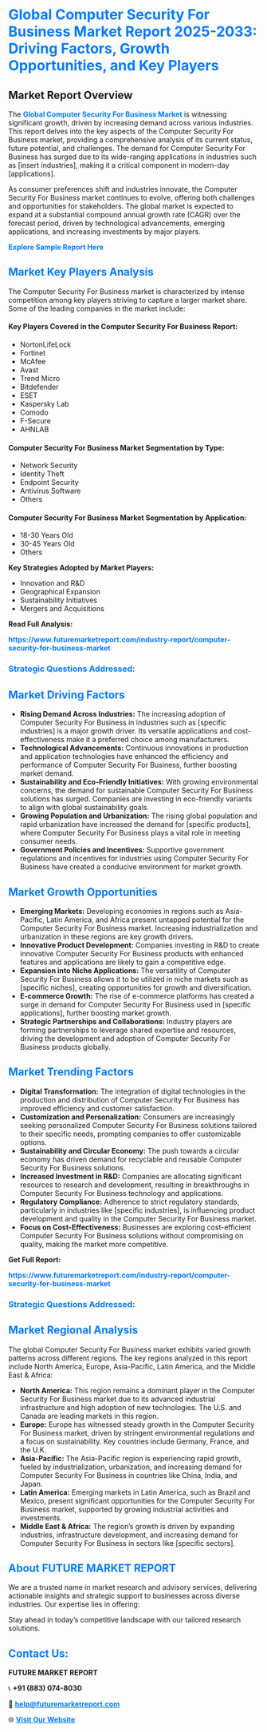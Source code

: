 <h1 style="color: #007BFF;">Global Computer Security For Business Market Report 2025-2033: Driving Factors, Growth Opportunities, and Key Players</h1>

<section id="overview">
<h2>Market Report Overview</h2>
<p>The <a href="https://www.futuremarketreport.com/industry-report/computer-security-for-business-market" style="color: #007BFF; text-decoration: none;"><strong>Global Computer Security For Business Market</strong></a> is witnessing significant growth, driven by increasing demand across various industries. This report delves into the key aspects of the Computer Security For Business market, providing a comprehensive analysis of its current status, future potential, and challenges. The demand for Computer Security For Business has surged due to its wide-ranging applications in industries such as [insert industries], making it a critical component in modern-day [applications].</p>
<p>As consumer preferences shift and industries innovate, the Computer Security For Business market continues to evolve, offering both challenges and opportunities for stakeholders. The global market is expected to expand at a substantial compound annual growth rate (CAGR) over the forecast period, driven by technological advancements, emerging applications, and increasing investments by major players.</p>
</section>

<section id="overview">
<p><a href="https://www.futuremarketreport.com/request-sample/reportId=57310" style="color: #007BFF; text-decoration: none;"><strong>Explore Sample Report Here</strong></a></p>
</section>

<section id="key-players">
<h2 style="color: #007BFF;">Market Key Players Analysis</h2>
<p>The Computer Security For Business market is characterized by intense competition among key players striving to capture a larger market share. Some of the leading companies in the market include:</p>
<h4>Key Players Covered in the Computer Security For Business Report:</h4>
<ul><li>NortonLifeLock</li><li>Fortinet</li><li>McAfee</li><li>Avast</li><li>Trend Micro</li><li>Bitdefender</li><li>ESET</li><li>Kaspersky Lab</li><li>Comodo</li><li>F-Secure</li><li>AHNLAB</li></ul>
<h4>Computer Security For Business Market Segmentation by Type:</h4>
<ul><li>Network Security</li><li>Identity Theft</li><li>Endpoint Security</li><li>Antivirus Software</li><li>Others</li></ul>

<h4>Computer Security For Business Market Segmentation by Application:</h4>
<ul><li>18-30 Years Old</li><li>30-45 Years Old</li><li>Others</li></ul>
<p><strong>Key Strategies Adopted by Market Players:</strong></p>
<ul>
<li>Innovation and R&D</li>
<li>Geographical Expansion</li>
<li>Sustainability Initiatives</li>
<li>Mergers and Acquisitions</li>
</ul>
</section>

<section>
<p><strong>Read Full Analysis: </strong></p><a href="https://www.futuremarketreport.com/industry-report/computer-security-for-business-market" style="color: #007BFF; text-decoration: none;"><strong>https://www.futuremarketreport.com/industry-report/computer-security-for-business-market</strong></a>
<h3 style="color: #007BFF;">Strategic Questions Addressed:</h3>
</section>

<section id="driving-factors">
<h2 style="color: #007BFF;">Market Driving Factors</h2>
<ul>
<li><strong>Rising Demand Across Industries:</strong> The increasing adoption of Computer Security For Business in industries such as [specific industries] is a major growth driver. Its versatile applications and cost-effectiveness make it a preferred choice among manufacturers.</li>
<li><strong>Technological Advancements:</strong> Continuous innovations in production and application technologies have enhanced the efficiency and performance of Computer Security For Business, further boosting market demand.</li>
<li><strong>Sustainability and Eco-Friendly Initiatives:</strong> With growing environmental concerns, the demand for sustainable Computer Security For Business solutions has surged. Companies are investing in eco-friendly variants to align with global sustainability goals.</li>
<li><strong>Growing Population and Urbanization:</strong> The rising global population and rapid urbanization have increased the demand for [specific products], where Computer Security For Business plays a vital role in meeting consumer needs.</li>
<li><strong>Government Policies and Incentives:</strong> Supportive government regulations and incentives for industries using Computer Security For Business have created a conducive environment for market growth.</li>
</ul>
</section>

<section id="growth-opportunities">
<h2 style="color: #007BFF;">Market Growth Opportunities</h2>
<ul>
<li><strong>Emerging Markets:</strong> Developing economies in regions such as Asia-Pacific, Latin America, and Africa present untapped potential for the Computer Security For Business market. Increasing industrialization and urbanization in these regions are key growth drivers.</li>
<li><strong>Innovative Product Development:</strong> Companies investing in R&D to create innovative Computer Security For Business products with enhanced features and applications are likely to gain a competitive edge.</li>
<li><strong>Expansion into Niche Applications:</strong> The versatility of Computer Security For Business allows it to be utilized in niche markets such as [specific niches], creating opportunities for growth and diversification.</li>
<li><strong>E-commerce Growth:</strong> The rise of e-commerce platforms has created a surge in demand for Computer Security For Business used in [specific applications], further boosting market growth.</li>
<li><strong>Strategic Partnerships and Collaborations:</strong> Industry players are forming partnerships to leverage shared expertise and resources, driving the development and adoption of Computer Security For Business products globally.</li>
</ul>
</section>

<section id="trending-factors">
<h2 style="color: #007BFF;">Market Trending Factors</h2>
<ul>
<li><strong>Digital Transformation:</strong> The integration of digital technologies in the production and distribution of Computer Security For Business has improved efficiency and customer satisfaction.</li>
<li><strong>Customization and Personalization:</strong> Consumers are increasingly seeking personalized Computer Security For Business solutions tailored to their specific needs, prompting companies to offer customizable options.</li>
<li><strong>Sustainability and Circular Economy:</strong> The push towards a circular economy has driven demand for recyclable and reusable Computer Security For Business solutions.</li>
<li><strong>Increased Investment in R&D:</strong> Companies are allocating significant resources to research and development, resulting in breakthroughs in Computer Security For Business technology and applications.</li>
<li><strong>Regulatory Compliance:</strong> Adherence to strict regulatory standards, particularly in industries like [specific industries], is influencing product development and quality in the Computer Security For Business market.</li>
<li><strong>Focus on Cost-Effectiveness:</strong> Businesses are exploring cost-efficient Computer Security For Business solutions without compromising on quality, making the market more competitive.</li>
</ul>
</section>

<section>
<p><strong>Get Full Report: </strong></p><a href="https://www.futuremarketreport.com/industry-report/computer-security-for-business-market" style="color: #007BFF; text-decoration: none;"><strong>https://www.futuremarketreport.com/industry-report/computer-security-for-business-market</strong></a>
<h3 style="color: #007BFF;">Strategic Questions Addressed:</h3>
</section>


<section id="regional-analysis">
<h2 style="color: #007BFF;">Market Regional Analysis</h2>
<p>The global Computer Security For Business market exhibits varied growth patterns across different regions. The key regions analyzed in this report include North America, Europe, Asia-Pacific, Latin America, and the Middle East & Africa:</p>
<ul>
<li><strong>North America:</strong> This region remains a dominant player in the Computer Security For Business market due to its advanced industrial infrastructure and high adoption of new technologies. The U.S. and Canada are leading markets in this region.</li>
<li><strong>Europe:</strong> Europe has witnessed steady growth in the Computer Security For Business market, driven by stringent environmental regulations and a focus on sustainability. Key countries include Germany, France, and the U.K.</li>
<li><strong>Asia-Pacific:</strong> The Asia-Pacific region is experiencing rapid growth, fueled by industrialization, urbanization, and increasing demand for Computer Security For Business in countries like China, India, and Japan.</li>
<li><strong>Latin America:</strong> Emerging markets in Latin America, such as Brazil and Mexico, present significant opportunities for the Computer Security For Business market, supported by growing industrial activities and investments.</li>
<li><strong>Middle East & Africa:</strong> The region’s growth is driven by expanding industries, infrastructure development, and increasing demand for Computer Security For Business in sectors like [specific sectors].</li>
</ul>
</section>

<footer>
<h2 style="color: #007BFF;">About FUTURE MARKET REPORT</h2>
<p>We are a trusted name in market research and advisory services, delivering actionable insights and strategic support to businesses across diverse industries. Our expertise lies in offering:</p>

<p>Stay ahead in today’s competitive landscape with our tailored research solutions.</p>

<h2 style="color: #007BFF;">Contact Us:</h2>
<p><strong>FUTURE MARKET REPORT</strong></p>
<p>📞 <strong>+91 (883) 074-8030</strong></p>
<p>📧 <strong><a href="mailto:help@futuremarketreport.com" style="color: #007BFF;">help@futuremarketreport.com</a></strong></p>
<p>🌐 <strong><a href="https://www.futuremarketreport.com/" style="color: #007BFF;">Visit Our Website</a></strong></p>
</footer>